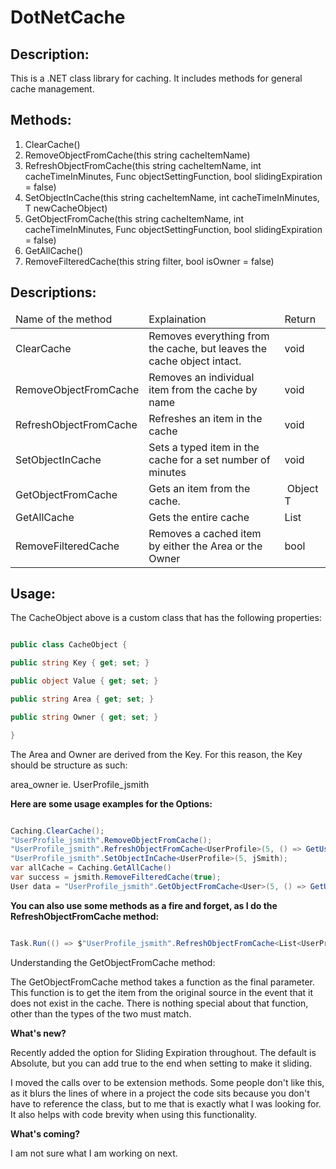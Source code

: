 # DotNetCache

## Description:

This is a .NET class library for caching. It includes methods for general cache management.

## Methods:

1.  ClearCache()
2.  RemoveObjectFromCache(this string cacheItemName)
3.  RefreshObjectFromCache(this string cacheItemName, int cacheTimeInMinutes, Func<T> objectSettingFunction, bool slidingExpiration = false)
4.  SetObjectInCache<T>(this string cacheItemName, int cacheTimeInMinutes, T newCacheObject)
5.  GetObjectFromCache<T>(this string cacheItemName, int cacheTimeInMinutes, Func<T> objectSettingFunction, bool slidingExpiration = false)
6.  GetAllCache()
7.  RemoveFilteredCache(this string filter, bool isOwner = false)

## Descriptions:

<table class="editorDemoTable">

<thead>

<tr>

<td>Name of the method</td>

<td>Explaination</td>

<td>Return</td>

</tr>

</thead>

<tbody>

<tr>

<td>ClearCache</td>

<td>Removes everything from the cache, but leaves the cache object intact.</td>

<td>void</td>

</tr>

<tr>

<td>RemoveObjectFromCache</td>

<td>Removes an individual item from the cache by name</td>

<td>void</td>

</tr>

<tr>

<tr>

<td>RefreshObjectFromCache</td>

<td>Refreshes an item in the cache</td>

<td>void</td>

</tr>

<tr>

<td>SetObjectInCache</td>

<td><span id="demoId">Sets a typed item in the cache for a set number of minutes</span></td>

<td>void</td>

</tr>

<tr>

<td>GetObjectFromCache</td>

<td>Gets an item from the cache.</td>

<td> Object T</td>

</tr>

<tr>

<td>GetAllCache</td>

<td>Gets the entire cache</td>

<td>List<CacheObject)</td>

</tr>

<tr>

<td>RemoveFilteredCache</td>

<td>Removes a cached item by either the Area or the Owner</td>

<td>bool</td>

</tr>

</tbody>

</table>

## Usage:

The CacheObject above is a custom class that has the following properties:

```csharp

public class CacheObject {

public string Key { get; set; } 

public object Value { get; set; } 

public string Area { get; set; } 

public string Owner { get; set; }

}

```

The Area and Owner are derived from the Key. For this reason, the Key should be structure as such:

area_owner ie. UserProfile_jsmith

**Here are some usage examples for the Options:**
```csharp

Caching.ClearCache();
"UserProfile_jsmith".RemoveObjectFromCache();
"UserProfile_jsmith".RefreshObjectFromCache<UserProfile>(5, () => GetUserProfileMethod("jSmith"));
"UserProfile_jsmith".SetObjectInCache<UserProfile>(5, jSmith);
var allCache = Caching.GetAllCache()
var success = jsmith.RemoveFilteredCache(true);
User data = "UserProfile_jsmith".GetObjectFromCache<User>(5, () => GetUserMethod("jSmith"));

```

**You can also use some methods as a fire and forget, as I do the RefreshObjectFromCache method:**
```csharp

Task.Run(() => $"UserProfile_jsmith".RefreshObjectFromCache<List<UserProfile>>(5, () => GetUserProfileMethod("jSmith")));

```

Understanding the GetObjectFromCache method:

The GetObjectFromCache method takes a function as the final parameter. This function is to get the item from the original source in the event that it does not exist in the cache. There is nothing special about that function, other than the types of the two must match.

**What's new?** 

Recently added the option for Sliding Expiration throughout. The default is Absolute, but you can add true to the end when setting to make it sliding.

I moved the calls over to be extension methods. Some people don't like this, as it blurs the lines of where in a project the code sits because you don't have to reference the class, but to me that is exactly what I was looking for. It also helps with code brevity when using this functionality.

**What's coming?** 

I am not sure what I am working on next.
